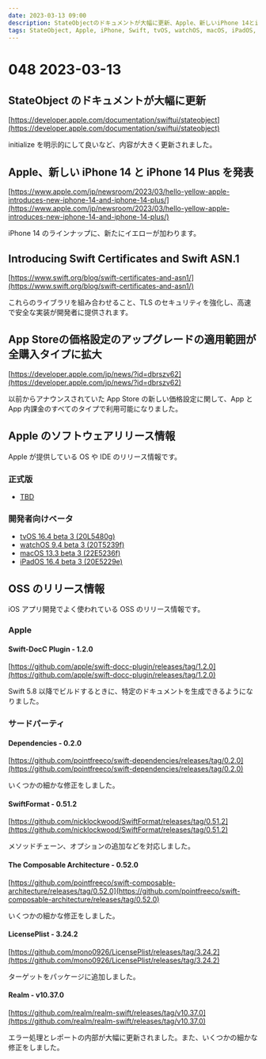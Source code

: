 ```yaml
---
date: 2023-03-13 09:00
description: StateObjectのドキュメントが大幅に更新、Apple、新しいiPhone 14とiPhone 14 Plusを発表など
tags: StateObject, Apple, iPhone, Swift, tvOS, watchOS, macOS, iPadOS, DocC, Dependencies, TCA, SwiftFormat, LicensePlist, Realm
---
```

# 048 2023-03-13

## StateObject のドキュメントが大幅に更新

[https://developer.apple.com/documentation/swiftui/stateobject](https://developer.apple.com/documentation/swiftui/stateobject)

initialize を明示的にして良いなど、内容が大きく更新されました。

## Apple、新しい iPhone 14 と iPhone 14 Plus を発表

[https://www.apple.com/jp/newsroom/2023/03/hello-yellow-apple-introduces-new-iphone-14-and-iphone-14-plus/](https://www.apple.com/jp/newsroom/2023/03/hello-yellow-apple-introduces-new-iphone-14-and-iphone-14-plus/)

iPhone 14 のラインナップに、新たにイエローが加わります。

## Introducing Swift Certificates and Swift ASN.1

[https://www.swift.org/blog/swift-certificates-and-asn1/](https://www.swift.org/blog/swift-certificates-and-asn1/)

これらのライブラリを組み合わせること、TLS のセキュリティを強化し、高速で安全な実装が開発者に提供されます。

## App Storeの価格設定のアップグレードの適用範囲が全購入タイプに拡大

[https://developer.apple.com/jp/news/?id=dbrszv62](https://developer.apple.com/jp/news/?id=dbrszv62)

以前からアナウンスされていた App Store の新しい価格設定に関して、App と App 内課金のすべてのタイプで利用可能になりました。

## Apple のソフトウェアリリース情報

Apple が提供している OS や IDE のリリース情報です。

### 正式版

- [TBD](TBD)

### 開発者向けベータ

- [tvOS 16.4 beta 3 (20L5480g)](https://developer.apple.com/news/releases/?id=03072023a)
- [watchOS 9.4 beta 3 (20T5239f)](https://developer.apple.com/news/releases/?id=03072023b)
- [macOS 13.3 beta 3 (22E5236f)](https://developer.apple.com/news/releases/?id=03072023c)
- [iPadOS 16.4 beta 3 (20E5229e)](https://developer.apple.com/news/releases/?id=03072023d)

## OSS のリリース情報

iOS アプリ開発でよく使われている OSS のリリース情報です。

### Apple

#### Swift-DocC Plugin - 1.2.0

[https://github.com/apple/swift-docc-plugin/releases/tag/1.2.0](https://github.com/apple/swift-docc-plugin/releases/tag/1.2.0)

Swift 5.8 以降でビルドするときに、特定のドキュメントを生成できるようになりました。

### サードパーティ

#### Dependencies - 0.2.0

[https://github.com/pointfreeco/swift-dependencies/releases/tag/0.2.0](https://github.com/pointfreeco/swift-dependencies/releases/tag/0.2.0)

いくつかの細かな修正をしました。

#### SwiftFormat - 0.51.2

[https://github.com/nicklockwood/SwiftFormat/releases/tag/0.51.2](https://github.com/nicklockwood/SwiftFormat/releases/tag/0.51.2)

メソッドチェーン、オプションの追加などを対応しました。

#### The Composable Architecture - 0.52.0

[https://github.com/pointfreeco/swift-composable-architecture/releases/tag/0.52.0](https://github.com/pointfreeco/swift-composable-architecture/releases/tag/0.52.0)

いくつかの細かな修正をしました。

#### LicensePlist - 3.24.2

[https://github.com/mono0926/LicensePlist/releases/tag/3.24.2](https://github.com/mono0926/LicensePlist/releases/tag/3.24.2)

ターゲットをパッケージに追加しました。

#### Realm - v10.37.0

[https://github.com/realm/realm-swift/releases/tag/v10.37.0](https://github.com/realm/realm-swift/releases/tag/v10.37.0)

エラー処理とレポートの内部が大幅に更新されました。また、いくつかの細かな修正をしました。
